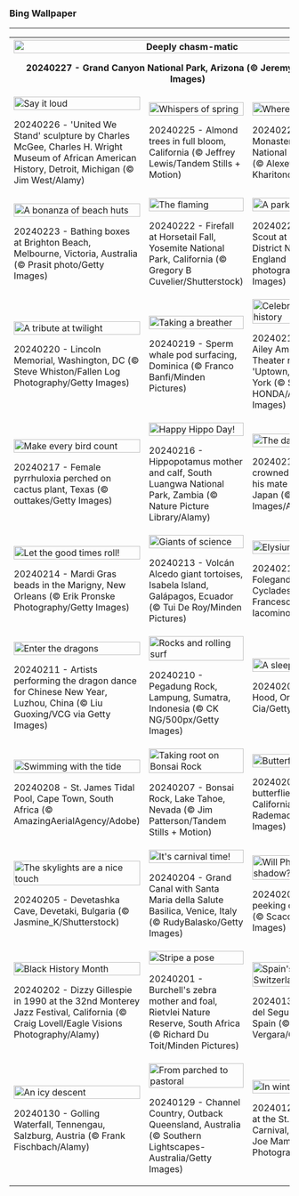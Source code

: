 <h3>
 Bing Wallpaper
</h3>
<hr/>
<table>
<tr>
<th colspan="3">
<img alt="Deeply chasm-matic" src="https://www.bing.com/th?id=OHR.GrandCanyonWinter_EN-US3010552047_UHD.jpg&amp;rf=LaDigue_UHD.jpg&amp;pid=hp&amp;w=3840&amp;h=2160&amp;rs=1&amp;c=4" width="100%"/><p>20240227 - Grand Canyon National Park, Arizona (© Jeremy Janus/Getty Images)</p></th>
</tr>
<tr>
<td><img alt="Say it loud" src="https://www.bing.com/th?id=OHR.WrightSculpture_EN-US2897504160_UHD.jpg&amp;rf=LaDigue_UHD.jpg&amp;pid=hp&amp;w=3840&amp;h=2160&amp;rs=1&amp;c=4" width="100%"/><p>20240226 - 'United We Stand' sculpture by Charles McGee, Charles H. Wright Museum of African American History, Detroit, Michigan (© Jim West/Alamy)</p></td>
<td><img alt="Whispers of spring" src="https://www.bing.com/th?id=OHR.AlmondBloom_EN-US2721273642_UHD.jpg&amp;rf=LaDigue_UHD.jpg&amp;pid=hp&amp;w=3840&amp;h=2160&amp;rs=1&amp;c=4" width="100%"/><p>20240225 - Almond trees in full bloom, California (© Jeffrey Lewis/Tandem Stills + Motion)</p></td>
<td><img alt="Where eagles dance" src="https://www.bing.com/th?id=OHR.HaghartsinMonastery_EN-US2523109486_UHD.jpg&amp;rf=LaDigue_UHD.jpg&amp;pid=hp&amp;w=3840&amp;h=2160&amp;rs=1&amp;c=4" width="100%"/><p>20240224 - Haghartsin Monastery, Dilijan National Park, Armenia (© Alexey Kharitonov/Shutterstock)</p></td>
</tr>
<tr>
<td><img alt="A bonanza of beach huts" src="https://www.bing.com/th?id=OHR.BrightonBoxes_EN-US7951266383_UHD.jpg&amp;rf=LaDigue_UHD.jpg&amp;pid=hp&amp;w=3840&amp;h=2160&amp;rs=1&amp;c=4" width="100%"/><p>20240223 - Bathing boxes at Brighton Beach, Melbourne, Victoria, Australia (© Prasit photo/Getty Images)</p></td>
<td><img alt="The flaming" src="https://www.bing.com/th?id=OHR.YosemiteFirefall_EN-US8169903146_UHD.jpg&amp;rf=LaDigue_UHD.jpg&amp;pid=hp&amp;w=3840&amp;h=2160&amp;rs=1&amp;c=4" width="100%"/><p>20240222 - Firefall at Horsetail Fall, Yosemite National Park, California (© Gregory B Cuvelier/Shutterstock)</p></td>
<td><img alt="A park for the people" src="https://www.bing.com/th?id=OHR.PeakDistrictNP_EN-US8094447567_UHD.jpg&amp;rf=LaDigue_UHD.jpg&amp;pid=hp&amp;w=3840&amp;h=2160&amp;rs=1&amp;c=4" width="100%"/><p>20240221 - Kinder Scout at sunrise, Peak District National Park, England (© john finney photography/Getty Images)</p></td>
</tr>
<tr>
<td><img alt="A tribute at twilight" src="https://www.bing.com/th?id=OHR.LincolnSunset_EN-US8001542624_UHD.jpg&amp;rf=LaDigue_UHD.jpg&amp;pid=hp&amp;w=3840&amp;h=2160&amp;rs=1&amp;c=4" width="100%"/><p>20240220 - Lincoln Memorial, Washington, DC (© Steve Whiston/Fallen Log Photography/Getty Images)</p></td>
<td><img alt="Taking a breather" src="https://www.bing.com/th?id=OHR.DominicaWhales_EN-US7918259144_UHD.jpg&amp;rf=LaDigue_UHD.jpg&amp;pid=hp&amp;w=3840&amp;h=2160&amp;rs=1&amp;c=4" width="100%"/><p>20240219 - Sperm whale pod surfacing, Dominica (© Franco Banfi/Minden Pictures)</p></td>
<td><img alt="Celebrating Black history" src="https://www.bing.com/th?id=OHR.AileyUptown_EN-US7790191198_UHD.jpg&amp;rf=LaDigue_UHD.jpg&amp;pid=hp&amp;w=3840&amp;h=2160&amp;rs=1&amp;c=4" width="100%"/><p>20240218 - The Alvin Ailey American Dance Theater rehearsing 'Uptown,' 2009, New York (© STAN HONDA/AFP via Getty Images)</p></td>
</tr>
<tr>
<td><img alt="Make every bird count" src="https://www.bing.com/th?id=OHR.BackyardBird_EN-US8255123787_UHD.jpg&amp;rf=LaDigue_UHD.jpg&amp;pid=hp&amp;w=3840&amp;h=2160&amp;rs=1&amp;c=4" width="100%"/><p>20240217 - Female pyrrhuloxia perched on cactus plant, Texas (© outtakes/Getty Images)</p></td>
<td><img alt="Happy Hippo Day!" src="https://www.bing.com/th?id=OHR.HippopotamusDay_EN-US7629909300_UHD.jpg&amp;rf=LaDigue_UHD.jpg&amp;pid=hp&amp;w=3840&amp;h=2160&amp;rs=1&amp;c=4" width="100%"/><p>20240216 - Hippopotamus mother and calf, South Luangwa National Park, Zambia (© Nature Picture Library/Alamy)</p></td>
<td><img alt="The dance of romance" src="https://www.bing.com/th?id=OHR.BowingCrane_EN-US7534977512_UHD.jpg&amp;rf=LaDigue_UHD.jpg&amp;pid=hp&amp;w=3840&amp;h=2160&amp;rs=1&amp;c=4" width="100%"/><p>20240215 - Red-crowned crane bowing to his mate in Hokkaido, Japan (© Steve Bloom Images/Alamy)</p></td>
</tr>
<tr><td><img alt="Let the good times roll!" src="https://www.bing.com/th?id=OHR.MarignyBeads_EN-US7464992774_UHD.jpg&amp;rf=LaDigue_UHD.jpg&amp;pid=hp&amp;w=3840&amp;h=2160&amp;rs=1&amp;c=4" width="100%"/><p>20240214 - Mardi Gras beads in the Marigny, New Orleans (© Erik Pronske Photography/Getty Images)</p></td><td><img alt="Giants of science" src="https://www.bing.com/th?id=OHR.GiantTortoise_EN-US7034846255_UHD.jpg&amp;rf=LaDigue_UHD.jpg&amp;pid=hp&amp;w=3840&amp;h=2160&amp;rs=1&amp;c=4" width="100%"/><p>20240213 - Volcán Alcedo giant tortoises, Isabela Island, Galápagos, Ecuador (© Tui De Roy/Minden Pictures)</p></td><td><img alt="Elysium on the edge" src="https://www.bing.com/th?id=OHR.FolegandrosGreece_EN-US6921652492_UHD.jpg&amp;rf=LaDigue_UHD.jpg&amp;pid=hp&amp;w=3840&amp;h=2160&amp;rs=1&amp;c=4" width="100%"/><p>20240212 - Chora, Folegandros Island, Cyclades, Greece (© Francesco Riccardo Iacomino/Getty Images)</p></td></tr><tr><td><img alt="Enter the dragons" src="https://www.bing.com/th?id=OHR.ChinaDragon_EN-US6781838142_UHD.jpg&amp;rf=LaDigue_UHD.jpg&amp;pid=hp&amp;w=3840&amp;h=2160&amp;rs=1&amp;c=4" width="100%"/><p>20240211 - Artists performing the dragon dance for Chinese New Year, Luzhou, China (© Liu Guoxing/VCG via Getty Images)</p></td><td><img alt="Rocks and rolling surf" src="https://www.bing.com/th?id=OHR.PegadungRocks_EN-US6654823877_UHD.jpg&amp;rf=LaDigue_UHD.jpg&amp;pid=hp&amp;w=3840&amp;h=2160&amp;rs=1&amp;c=4" width="100%"/><p>20240210 - Pegadung Rock, Lampung, Sumatra, Indonesia (© CK NG/500px/Getty Images)</p></td><td><img alt="A sleeping giant" src="https://www.bing.com/th?id=OHR.MtHoodOregon_EN-US8773825867_UHD.jpg&amp;rf=LaDigue_UHD.jpg&amp;pid=hp&amp;w=3840&amp;h=2160&amp;rs=1&amp;c=4" width="100%"/><p>20240209 - Mount Hood, Oregon (© Inigo Cia/Getty Images)</p></td></tr><tr><td><img alt="Swimming with the tide" src="https://www.bing.com/th?id=OHR.StJamesPool_EN-US8700038796_UHD.jpg&amp;rf=LaDigue_UHD.jpg&amp;pid=hp&amp;w=3840&amp;h=2160&amp;rs=1&amp;c=4" width="100%"/><p>20240208 - St. James Tidal Pool, Cape Town, South Africa (© AmazingAerialAgency/Adobe)</p></td><td><img alt="Taking root on Bonsai Rock" src="https://www.bing.com/th?id=OHR.LakeTahoeRock_EN-US8513392756_UHD.jpg&amp;rf=LaDigue_UHD.jpg&amp;pid=hp&amp;w=3840&amp;h=2160&amp;rs=1&amp;c=4" width="100%"/><p>20240207 - Bonsai Rock, Lake Tahoe, Nevada (© Jim Patterson/Tandem Stills + Motion)</p></td><td><img alt="Butterfly ballet" src="https://www.bing.com/th?id=OHR.WesternMonarchs_EN-US8386035297_UHD.jpg&amp;rf=LaDigue_UHD.jpg&amp;pid=hp&amp;w=3840&amp;h=2160&amp;rs=1&amp;c=4" width="100%"/><p>20240206 - Monarch butterflies, Goleta, California (© Craig Rademacher/500px/Getty Images)</p></td></tr><tr><td><img alt="The skylights are a nice touch" src="https://www.bing.com/th?id=OHR.DevetashkaCave_EN-US7989247628_UHD.jpg&amp;rf=LaDigue_UHD.jpg&amp;pid=hp&amp;w=3840&amp;h=2160&amp;rs=1&amp;c=4" width="100%"/><p>20240205 - Devetashka Cave, Devetaki, Bulgaria (© Jasmine_K/Shutterstock)</p></td><td><img alt="It's carnival time!" src="https://www.bing.com/th?id=OHR.VeniceCarnival_EN-US7857642609_UHD.jpg&amp;rf=LaDigue_UHD.jpg&amp;pid=hp&amp;w=3840&amp;h=2160&amp;rs=1&amp;c=4" width="100%"/><p>20240204 - Grand Canal with Santa Maria della Salute Basilica, Venice, Italy (© RudyBalasko/Getty Images)</p></td><td><img alt="Will Phil see his shadow?" src="https://www.bing.com/th?id=OHR.AlpineMarmot_EN-US6895103237_UHD.jpg&amp;rf=LaDigue_UHD.jpg&amp;pid=hp&amp;w=3840&amp;h=2160&amp;rs=1&amp;c=4" width="100%"/><p>20240203 - Marmot peeking out of its burrow (© Scacciamosche/Getty Images)</p></td></tr><tr><td><img alt="Black History Month" src="https://www.bing.com/th?id=OHR.DizzyGillespie_EN-US7637800342_UHD.jpg&amp;rf=LaDigue_UHD.jpg&amp;pid=hp&amp;w=3840&amp;h=2160&amp;rs=1&amp;c=4" width="100%"/><p>20240202 - Dizzy Gillespie in 1990 at the 32nd Monterey Jazz Festival, California (© Craig Lovell/Eagle Visions Photography/Alamy)</p></td><td><img alt="Stripe a pose" src="https://www.bing.com/th?id=OHR.ZebraMother_EN-US7544209908_UHD.jpg&amp;rf=LaDigue_UHD.jpg&amp;pid=hp&amp;w=3840&amp;h=2160&amp;rs=1&amp;c=4" width="100%"/><p>20240201 - Burchell's zebra mother and foal, Rietvlei Nature Reserve, South Africa (© Richard Du Toit/Minden Pictures)</p></td><td><img alt="Spain's little Switzerland" src="https://www.bing.com/th?id=OHR.AlbaceteSpain_EN-US7443919036_UHD.jpg&amp;rf=LaDigue_UHD.jpg&amp;pid=hp&amp;w=3840&amp;h=2160&amp;rs=1&amp;c=4" width="100%"/><p>20240131 - Aýna, Sierra del Segura, Albacete, Spain (© Juan Maria Coy Vergara/Getty Images)</p></td></tr><tr><td><img alt="An icy descent" src="https://www.bing.com/th?id=OHR.GollingerFalls_EN-US7184224692_UHD.jpg&amp;rf=LaDigue_UHD.jpg&amp;pid=hp&amp;w=3840&amp;h=2160&amp;rs=1&amp;c=4" width="100%"/><p>20240130 - Golling Waterfall, Tennengau, Salzburg, Austria (© Frank Fischbach/Alamy)</p></td><td><img alt="From parched to pastoral" src="https://www.bing.com/th?id=OHR.ChannelOutback_EN-US7094425288_UHD.jpg&amp;rf=LaDigue_UHD.jpg&amp;pid=hp&amp;w=3840&amp;h=2160&amp;rs=1&amp;c=4" width="100%"/><p>20240129 - Channel Country, Outback Queensland, Australia (© Southern Lightscapes-Australia/Getty Images)</p></td><td><img alt="In winter's embrace" src="https://www.bing.com/th?id=OHR.WinterCarnival_EN-US6859361078_UHD.jpg&amp;rf=LaDigue_UHD.jpg&amp;pid=hp&amp;w=3840&amp;h=2160&amp;rs=1&amp;c=4" width="100%"/><p>20240128 - Ice palace at the St. Paul Winter Carnival, Minnesota (© Joe Mamer Photography/Alamy)</p></td></tr></table>
